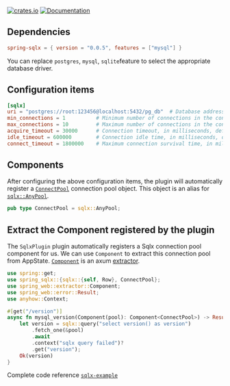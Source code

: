 [![crates.io](https://img.shields.io/crates/v/spring-sqlx.svg)](https://crates.io/crates/spring-sqlx)
[![Documentation](https://docs.rs/spring-sqlx/badge.svg)](https://docs.rs/spring-sqlx)

## Dependencies

```toml
spring-sqlx = { version = "0.0.5", features = ["mysql"] }
```

You can replace `postgres`, `mysql`, `sqlite`feature to select the appropriate database driver.

## Configuration items

```toml
[sqlx]
uri = "postgres://root:123456@localhost:5432/pg_db"  # Database address
min_connections = 1          # Minimum number of connections in the connection pool, the default value is 1
max_connections = 10         # Maximum number of connections in the connection pool, the default value is 10
acquire_timeout = 30000      # Connection timeout, in milliseconds, default 30s
idle_timeout = 600000        # Connection idle time, in milliseconds, default 10min
connect_timeout = 1800000    # Maximum connection survival time, in milliseconds, default 30min
```

## Components

After configuring the above configuration items, the plugin will automatically register a [`ConnectPool`](https://docs.rs/spring-sqlx/latest/spring_sqlx/type.ConnectPool.html) connection pool object. This object is an alias for [`sqlx::AnyPool`](https://docs.rs/sqlx/latest/sqlx/type.AnyPool.html).

```rust
pub type ConnectPool = sqlx::AnyPool;
```

## Extract the Component registered by the plugin

The `SqlxPlugin` plugin automatically registers a Sqlx connection pool component for us. We can use `Component` to extract this connection pool from AppState. [`Component`](https://docs.rs/spring-web/latest/spring_web/extractor/struct.Component.html) is an axum [extractor](https://docs.rs/axum/latest/axum/extract/index.html).

```rust
use spring::get;
use spring_sqlx::{sqlx::{self, Row}, ConnectPool};
use spring_web::extractor::Component;
use spring_web::error::Result;
use anyhow::Context;

#[get("/version")]
async fn mysql_version(Component(pool): Component<ConnectPool>) -> Result<String> {
    let version = sqlx::query("select version() as version")
        .fetch_one(&pool)
        .await
        .context("sqlx query failed")?
        .get("version");
    Ok(version)
}
```

Complete code reference [`sqlx-example`](https://github.com/spring-rs/spring-rs/tree/master/examples/sqlx-example)